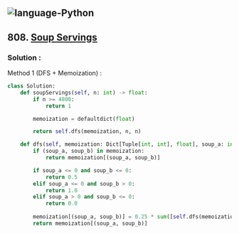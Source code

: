 ![language-Python](https://img.shields.io/badge/%20-Python-ffd43b?style=for-the-badge&logo=PYTHON)
---

## 808. [Soup Servings](https://leetcode.com/problems/soup-servings)

### Solution :

Method 1 (DFS + Memoization) :
```python
class Solution:
    def soupServings(self, n: int) -> float:
        if n >= 4800:
            return 1

        memoization = defaultdict(float)

        return self.dfs(memoization, n, n)

    def dfs(self, memoization: Dict[Tuple[int, int], float], soup_a: int, soup_b: int) -> float:
        if (soup_a, soup_b) in memoization:
            return memoization[(soup_a, soup_b)]

        if soup_a <= 0 and soup_b <= 0:
            return 0.5
        elif soup_a <= 0 and soup_b > 0:
            return 1.0
        elif soup_a > 0 and soup_b <= 0:
            return 0.0
        
        memoization[(soup_a, soup_b)] = 0.25 * sum([self.dfs(memoization, a, b) for a, b in [(soup_a - 100, soup_b), (soup_a - 75, soup_b - 25), (soup_a - 50, soup_b - 50), (soup_a - 25, soup_b - 75)]])
        return memoization[(soup_a, soup_b)]
```
